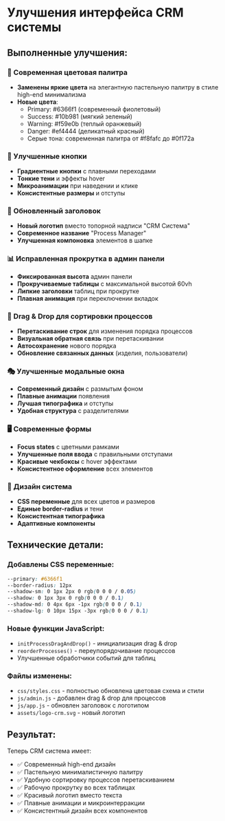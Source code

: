 # Улучшения интерфейса CRM системы

## Выполненные улучшения:

### 🎨 Современная цветовая палитра
- **Заменены яркие цвета** на элегантную пастельную палитру в стиле high-end минимализма
- **Новые цвета**:
  - Primary: #6366f1 (современный фиолетовый)
  - Success: #10b981 (мягкий зеленый)
  - Warning: #f59e0b (теплый оранжевый)
  - Danger: #ef4444 (деликатный красный)
  - Серые тона: современная палитра от #f8fafc до #0f172a

### 🔘 Улучшенные кнопки
- **Градиентные кнопки** с плавными переходами
- **Тонкие тени** и эффекты hover
- **Микроанимации** при наведении и клике
- **Консистентные размеры** и отступы

### 📱 Обновленный заголовок
- **Новый логотип** вместо топорной надписи "CRM Система"
- **Современное название** "Process Manager"
- **Улучшенная компоновка** элементов в шапке

### 📊 Исправленная прокрутка в админ панели
- **Фиксированная высота** админ панели
- **Прокручиваемые таблицы** с максимальной высотой 60vh
- **Липкие заголовки** таблиц при прокрутке
- **Плавная анимация** при переключении вкладок

### 🎯 Drag & Drop для сортировки процессов
- **Перетаскивание строк** для изменения порядка процессов
- **Визуальная обратная связь** при перетаскивании
- **Автосохранение** нового порядка
- **Обновление связанных данных** (изделия, пользователи)

### 🎭 Улучшенные модальные окна
- **Современный дизайн** с размытым фоном
- **Плавные анимации** появления
- **Лучшая типографика** и отступы
- **Удобная структура** с разделителями

### 🖥️ Современные формы
- **Focus states** с цветными рамками
- **Улучшенные поля ввода** с правильными отступами
- **Красивые чекбоксы** с hover эффектами
- **Консистентное оформление** всех элементов

### 📏 Дизайн система
- **CSS переменные** для всех цветов и размеров
- **Единые border-radius** и тени
- **Консистентная типографика**
- **Адаптивные компоненты**

## Технические детали:

### Добавлены CSS переменные:
```css
--primary: #6366f1
--border-radius: 12px
--shadow-sm: 0 1px 2px 0 rgb(0 0 0 / 0.05)
--shadow: 0 1px 3px 0 rgb(0 0 0 / 0.1)
--shadow-md: 0 4px 6px -1px rgb(0 0 0 / 0.1)
--shadow-lg: 0 10px 15px -3px rgb(0 0 0 / 0.1)
```

### Новые функции JavaScript:
- `initProcessDragAndDrop()` - инициализация drag & drop
- `reorderProcesses()` - переупорядочивание процессов
- Улучшенные обработчики событий для таблиц

### Файлы изменены:
- `css/styles.css` - полностью обновлена цветовая схема и стили
- `js/admin.js` - добавлен drag & drop для процессов
- `js/app.js` - обновлен заголовок с логотипом
- `assets/logo-crm.svg` - новый логотип

## Результат:
Теперь CRM система имеет:
- ✅ Современный high-end дизайн
- ✅ Пастельную минималистичную палитру
- ✅ Удобную сортировку процессов перетаскиванием
- ✅ Рабочую прокрутку во всех таблицах
- ✅ Красивый логотип вместо текста
- ✅ Плавные анимации и микроинтерракции
- ✅ Консистентный дизайн всех компонентов
